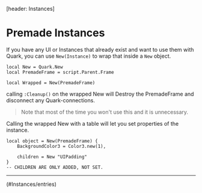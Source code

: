 [header: Instances]

# Premade Instances

If you have any UI or Instances that already exist and want to use them with Quark, you can use `New(Instance)` to wrap that inside a `New` object.

```luau
local New = Quark.New
local PremadeFrame = script.Parent.Frame

local Wrapped = New(PremadeFrame)
```

calling `:Cleanup()` on the wrapped New will Destroy the PremadeFrame and disconnect any Quark-connections.

> <note>
>
> Note that most of the time you won't use this and it is unnecessary.
>
> </note>

Calling the wrapped New with a table will let you set properties of the instance.

```luau
local object = New(PremadeFrame) {
    BackgroundColor3 = Color3.new(1),
	
	children = New "UIPadding"
}
-- CHILDREN ARE ONLY ADDED, NOT SET.
```

---

<!NextPage|Entries>(#Instances/entries)
